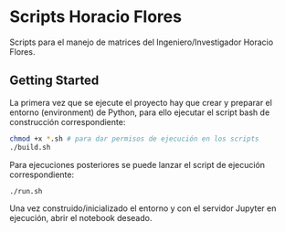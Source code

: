 # Scripts Horacio Flores

Scripts para el manejo de matrices del Ingeniero/Investigador Horacio Flores.

## Getting Started

La primera vez que se ejecute el proyecto hay que crear y preparar el entorno (environment) de Python, para ello ejecutar el script bash de construcción correspondiente:

```bash
chmod +x *.sh # para dar permisos de ejecución en los scripts
./build.sh
```

Para ejecuciones posteriores se puede lanzar el script de ejecución correspondiente:

```bash
./run.sh
```

Una vez construido/inicializado el entorno y con el servidor Jupyter en ejecución, abrir el notebook deseado.
